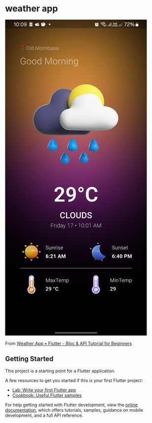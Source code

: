 # weather app
![Screenshot_20250117_100954.jpg](Screenshot_20250117_100954.jpg)

From [Weather App • Flutter - Bloc & API Tutorial for Beginners](https://www.youtube.com/watch?v=MMq4wkeHkPc)
## Getting Started

This project is a starting point for a Flutter application.

A few resources to get you started if this is your first Flutter project:

- [Lab: Write your first Flutter app](https://docs.flutter.dev/get-started/codelab)
- [Cookbook: Useful Flutter samples](https://docs.flutter.dev/cookbook)

For help getting started with Flutter development, view the
[online documentation](https://docs.flutter.dev/), which offers tutorials,
samples, guidance on mobile development, and a full API reference.

